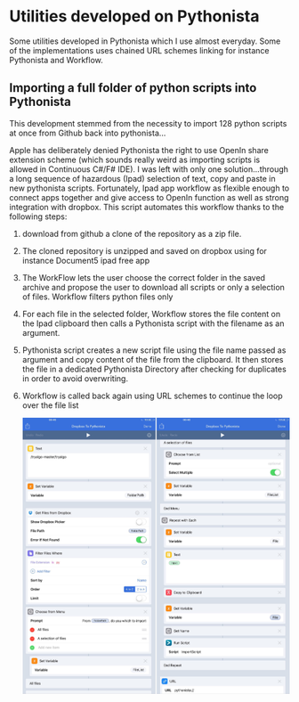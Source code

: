 # Utilities developed on Pythonista

Some utilities developed in Pythonista which I use almost everyday. Some of the implementations uses chained URL schemes linking for instance Pythonista and Workflow. 

## Importing a full folder of python scripts into Pythonista

This development stemmed from the necessity to import 128 python scripts at once from Github back into pythonista...  

Apple has deliberately denied Pythonista the right to use OpenIn share extension scheme (which sounds really weird as importing scripts is allowed in Continuous C#/F# IDE). I was left with only one solution...through a long sequence of hazardous (Ipad) selection of text, copy and paste in new pythonista scripts. Fortunately, Ipad app workflow as flexible enough to connect apps together and give access to OpenIn function as well as strong integration with dropbox. This script automates this workflow thanks to the following steps:

1. download from github a clone of the repository as a zip file. 
2. The cloned repository is unzipped and saved on dropbox using for instance Document5 ipad free app
3. The WorkFlow lets the user choose the correct folder in the saved archive and propose the user to download all scripts or only a selection of files. Workflow filters python files only
4. For each file in the selected folder, Workflow stores the file content on the Ipad clipboard then calls a Pythonista script with the filename as an argument.
5. Pythonista script creates a new script file using the file name passed as argument and copy content of the file from the clipboard. It then stores the file in a dedicated Pythonista Directory after checking for duplicates in order to avoid overwriting.
6. Workflow is called back again using URL schemes to continue the loop over the file list

	<img src="asset.jpg"/>